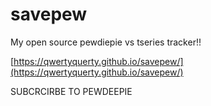 # savepew

My open source pewdiepie vs tseries tracker!!

[https://qwertyquerty.github.io/savepew/](https://qwertyquerty.github.io/savepew/)

SUBCRCIRBE TO PEWDEEPIE
